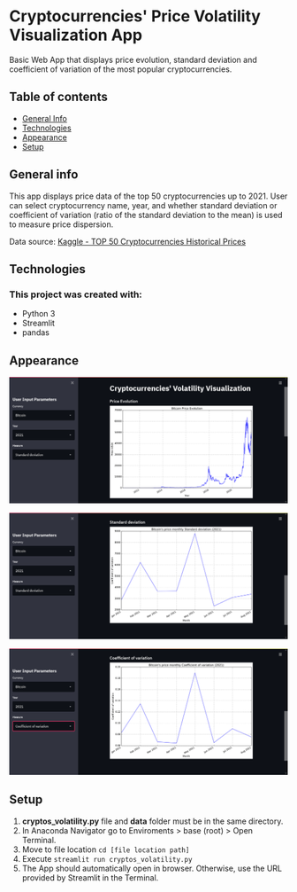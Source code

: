 # Cryptocurrencies' Price Volatility Visualization App
Basic Web App that displays price evolution, standard deviation and coefficient of variation of the most popular cryptocurrencies.

## Table of contents
* [General Info](#general-info)
* [Technologies](#technologies)
* [Appearance](#appearance)
* [Setup](#setup)

## General info
This app displays price data of the top 50 cryptocurrencies up to 2021. User can select cryptocurrency name, year, and whether standard deviation or coefficient of variation (ratio of the standard deviation to the mean) is used to measure price dispersion.

Data source: [Kaggle - TOP 50 Cryptocurrencies Historical Prices](https://www.kaggle.com/odins0n/top-50-cryptocurrency-historical-prices)

## Technologies
### This project was created with:
* Python 3
* Streamlit
* pandas

## Appearance

![price](https://github.com/ivan-svetlich/data-analysis/blob/main/cryptos_volatility/images/price.png)

![standard_deviation](https://github.com/ivan-svetlich/data-analysis/blob/main/cryptos_volatility/images/standard_deviation.png)

![coefficient_of_variation](https://github.com/ivan-svetlich/data-analysis/blob/main/cryptos_volatility/images/coefficient_of_variation.png)

## Setup
1. **cryptos_volatility.py** file and **data** folder must be in the same directory.
2. In Anaconda Navigator go to Enviroments > base (root) > Open Terminal.
4. Move to file location ```cd [file location path]```
5. Execute ```streamlit run cryptos_volatility.py```
6. The App should automatically open in browser. Otherwise, use the URL provided by Streamlit in the Terminal.
